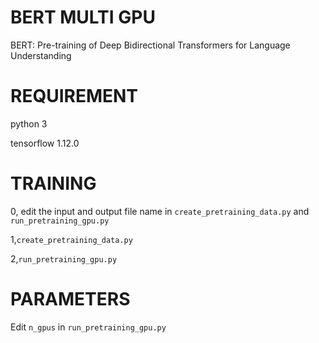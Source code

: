 # BERT MULTI GPU

BERT: Pre-training of Deep Bidirectional Transformers for Language Understanding

# REQUIREMENT

python 3

tensorflow 1.12.0

# TRAINING

0, edit the input and output file name in `create_pretraining_data.py` and `run_pretraining_gpu.py`

1,`create_pretraining_data.py`

2,`run_pretraining_gpu.py`

# PARAMETERS

Edit `n_gpus` in `run_pretraining_gpu.py`
